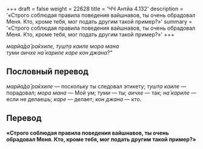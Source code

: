 +++
draft = false
weight = 22628
title = 'ЧЧ Антйа 4.132'
description = '«Строго соблюдая правила поведения вайшнавов, ты очень обрадовал Меня. Кто, кроме тебя, мог подать другим такой пример?»'
summary = '«Строго соблюдая правила поведения вайшнавов, ты очень обрадовал Меня. Кто, кроме тебя, мог подать другим такой пример?»'
+++

_марйа̄да̄ ра̄кхиле, тушт̣а каиле мора мана  
туми аичхе на̄ кариле каре кон джана?”_

## Пословный перевод

_марйа̄да̄_ _ра̄кхиле_ — поскольку ты следовал этикету; _тушт̣а_ _каиле_ — порадовал; _мора_ _мана_ — Мой ум; _туми_ — ты; _аичхе_ — так; _на̄_ _кариле_ — если не делаешь; _каре_ — делает; _кон_ _джана_ — кто.

## Перевод

**«Строго соблюдая правила поведения вайшнавов, ты очень обрадовал Меня. Кто, кроме тебя, мог подать другим такой пример?»**

